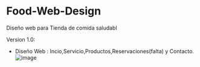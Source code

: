 # Food-Web-Design
Diseño web para Tienda de comida saludabl

Version 1.0:
- Diseño Web : Incio,Servicio,Productos,Reservaciones(falta) y Contacto.
![image](https://github.com/JrSamCode/Food-Web-Design/assets/148598614/c1139820-0423-482f-aa1a-cb77643f80e3)
